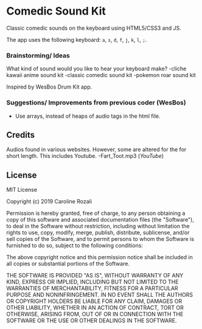 # Comedic Sound Kit
Classic comedic sounds on the keyboard using HTML5/CSS3 and JS.

The app uses the following keyboard:
`a`, `s`, `d`, `f`, `j`, `k`, `l`, `;`.

### Brainstorming/ Ideas
What kind of sound would you like to hear your keyboard make?
-cliche kawaii anime sound kit
-classic comedic sound kit
-pokemon roar sound kit

Inspired by WesBos Drum Kit app.

### Suggestions/ Improvements from previous coder (WesBos)
* Use arrays, instead of heaps of audio tags in the html file.

## Credits
Audios found in various websites. However, some are altered for the for short length. This includes Youtube.
-Fart_Toot.mp3 (_YouTube_)

## License
MIT License

Copyright (c) 2019 Caroline Rozali

Permission is hereby granted, free of charge, to any person obtaining a copy of this software and associated documentation files (the "Software"), to deal in the Software without restriction, including without limitation the rights to use, copy, modify, merge, publish, distribute, sublicense, and/or sell copies of the Software, and to permit persons to whom the Software is furnished to do so, subject to the following conditions:

The above copyright notice and this permission notice shall be included in all copies or substantial portions of the Software.

THE SOFTWARE IS PROVIDED "AS IS", WITHOUT WARRANTY OF ANY KIND, EXPRESS OR IMPLIED, INCLUDING BUT NOT LIMITED TO THE WARRANTIES OF MERCHANTABILITY, FITNESS FOR A PARTICULAR PURPOSE AND NONINFRINGEMENT. IN NO EVENT SHALL THE AUTHORS OR COPYRIGHT HOLDERS BE LIABLE FOR ANY CLAIM, DAMAGES OR OTHER LIABILITY, WHETHER IN AN ACTION OF CONTRACT, TORT OR OTHERWISE, ARISING FROM, OUT OF OR IN CONNECTION WITH THE SOFTWARE OR THE USE OR OTHER DEALINGS IN THE SOFTWARE.
